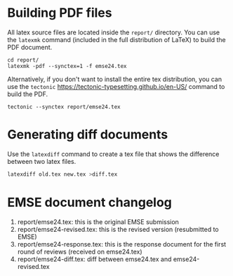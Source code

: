 # Building PDF files

All latex source files are located inside the `report/` directory. You can use the `latexmk` command (included in the full distribution of LaTeX) to build the PDF document.

```
cd report/
latexmk -pdf --synctex=1 -f emse24.tex
```

Alternatively, if you don't want to install the entire tex distribution, you can use the `tectonic` <https://tectonic-typesetting.github.io/en-US/> command to build the PDF.

```
tectonic --synctex report/emse24.tex
```

# Generating diff documents

Use the `latexdiff` command to create a tex file that shows the difference between two latex files.

``` bash
latexdiff old.tex new.tex >diff.tex
```

# EMSE document changelog
1. report/emse24.tex: this is the original EMSE submission
2. report/emse24-revised.tex: this is the revised version (resubmitted to EMSE)
3. report/emse24-response.tex: this is the response document for the first round of reviews (received on emse24.tex)
4. report/emse24-diff.tex: diff between emse24.tex and emse24-revised.tex
